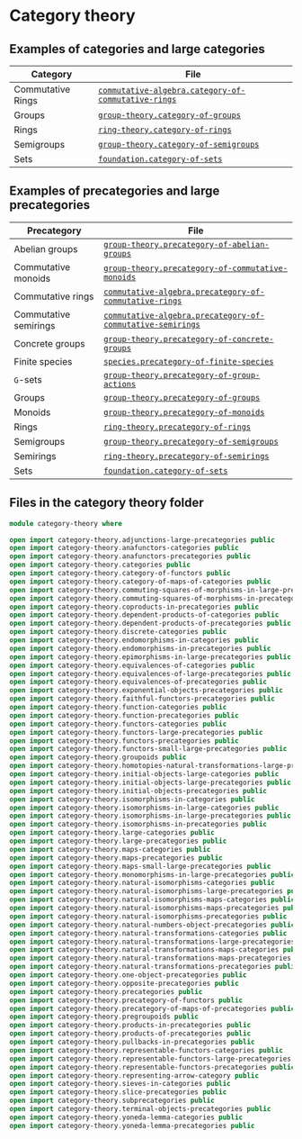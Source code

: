 # Category theory

## Examples of categories and large categories

| Category          | File                                                                                                        |
| ----------------- | ----------------------------------------------------------------------------------------------------------- |
| Commutative Rings | [`commutative-algebra.category-of-commutative-rings`](commutative-algebra.category-of-commutative-rings.md) |
| Groups            | [`group-theory.category-of-groups`](group-theory.category-of-groups.md)                                     |
| Rings             | [`ring-theory.category-of-rings`](ring-theory.category-of-rings.md)                                         |
| Semigroups        | [`group-theory.category-of-semigroups`](group-theory.category-of-semigroups.md)                             |
| Sets              | [`foundation.category-of-sets`](foundation.category-of-sets.md)                                             |

## Examples of precategories and large precategories

| Precategory           | File                                                                                                                      |
| --------------------- | ------------------------------------------------------------------------------------------------------------------------- |
| Abelian groups        | [`group-theory.precategory-of-abelian-groups`](group-theory.precategory-of-abelian-groups.md)                             |
| Commutative monoids   | [`group-theory.precategory-of-commutative-monoids`](group-theory.precategory-of-commutative-monoids.md)                   |
| Commutative rings     | [`commutative-algebra.precategory-of-commutative-rings`](commutative-algebra.precategory-of-commutative-rings.md)         |
| Commutative semirings | [`commutative-algebra.precategory-of-commutative-semirings`](commutative-algebra.precategory-of-commutative-semirings.md) |
| Concrete groups       | [`group-theory.precategory-of-concrete-groups`](group-theory.precategory-of-concrete-groups.md)                           |
| Finite species        | [`species.precategory-of-finite-species`](species.precategory-of-finite-species.md)                                       |
| `G`-sets              | [`group-theory.precategory-of-group-actions`](group-theory.precategory-of-group-actions.md)                               |
| Groups                | [`group-theory.precategory-of-groups`](group-theory.precategory-of-groups.md)                                             |
| Monoids               | [`group-theory.precategory-of-monoids`](group-theory.precategory-of-monoids.md)                                           |
| Rings                 | [`ring-theory.precategory-of-rings`](ring-theory.precategory-of-rings.md)                                                 |
| Semigroups            | [`group-theory.precategory-of-semigroups`](group-theory.precategory-of-semigroups.md)                                     |
| Semirings             | [`ring-theory.precategory-of-semirings`](ring-theory.precategory-of-semirings.md)                                         |
| Sets                  | [`foundation.category-of-sets`](foundation.category-of-sets.md)                                                           |

## Files in the category theory folder

```agda
module category-theory where

open import category-theory.adjunctions-large-precategories public
open import category-theory.anafunctors-categories public
open import category-theory.anafunctors-precategories public
open import category-theory.categories public
open import category-theory.category-of-functors public
open import category-theory.category-of-maps-of-categories public
open import category-theory.commuting-squares-of-morphisms-in-large-precategories public
open import category-theory.commuting-squares-of-morphisms-in-precategories public
open import category-theory.coproducts-in-precategories public
open import category-theory.dependent-products-of-categories public
open import category-theory.dependent-products-of-precategories public
open import category-theory.discrete-categories public
open import category-theory.endomorphisms-in-categories public
open import category-theory.endomorphisms-in-precategories public
open import category-theory.epimorphisms-in-large-precategories public
open import category-theory.equivalences-of-categories public
open import category-theory.equivalences-of-large-precategories public
open import category-theory.equivalences-of-precategories public
open import category-theory.exponential-objects-precategories public
open import category-theory.faithful-functors-precategories public
open import category-theory.function-categories public
open import category-theory.function-precategories public
open import category-theory.functors-categories public
open import category-theory.functors-large-precategories public
open import category-theory.functors-precategories public
open import category-theory.functors-small-large-precategories public
open import category-theory.groupoids public
open import category-theory.homotopies-natural-transformations-large-precategories public
open import category-theory.initial-objects-large-categories public
open import category-theory.initial-objects-large-precategories public
open import category-theory.initial-objects-precategories public
open import category-theory.isomorphisms-in-categories public
open import category-theory.isomorphisms-in-large-categories public
open import category-theory.isomorphisms-in-large-precategories public
open import category-theory.isomorphisms-in-precategories public
open import category-theory.large-categories public
open import category-theory.large-precategories public
open import category-theory.maps-categories public
open import category-theory.maps-precategories public
open import category-theory.maps-small-large-precategories public
open import category-theory.monomorphisms-in-large-precategories public
open import category-theory.natural-isomorphisms-categories public
open import category-theory.natural-isomorphisms-large-precategories public
open import category-theory.natural-isomorphisms-maps-categories public
open import category-theory.natural-isomorphisms-maps-precategories public
open import category-theory.natural-isomorphisms-precategories public
open import category-theory.natural-numbers-object-precategories public
open import category-theory.natural-transformations-categories public
open import category-theory.natural-transformations-large-precategories public
open import category-theory.natural-transformations-maps-categories public
open import category-theory.natural-transformations-maps-precategories public
open import category-theory.natural-transformations-precategories public
open import category-theory.one-object-precategories public
open import category-theory.opposite-precategories public
open import category-theory.precategories public
open import category-theory.precategory-of-functors public
open import category-theory.precategory-of-maps-of-precategories public
open import category-theory.pregroupoids public
open import category-theory.products-in-precategories public
open import category-theory.products-of-precategories public
open import category-theory.pullbacks-in-precategories public
open import category-theory.representable-functors-categories public
open import category-theory.representable-functors-large-precategories public
open import category-theory.representable-functors-precategories public
open import category-theory.representing-arrow-category public
open import category-theory.sieves-in-categories public
open import category-theory.slice-precategories public
open import category-theory.subprecategories public
open import category-theory.terminal-objects-precategories public
open import category-theory.yoneda-lemma-categories public
open import category-theory.yoneda-lemma-precategories public
```
